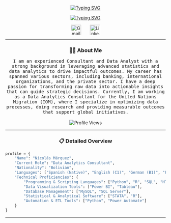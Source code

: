 
<!-- Animated Header -->

<p align="center">
  <!-- Typing SVG by DenverCoder1 - https://github.com/DenverCoder1/readme-typing-svg -->
  <a href="https://github.com/NicolasMarca/NicolasMarca">
      <img src="https://readme-typing-svg.demolab.com?font=Fira+Code&pause=1000&repeat=false&color=1F51FF&width=200&lines=Nicolás+Márquez" alt="Typing SVG" />
  </a>
</p>

<p align="center">
  <a href="https://github.com/NicolasMarca/NicolasMarca">
      <img src="https://readme-typing-svg.demolab.com?font=Fira+Code&pause=1000&color=1F51FF&width=470&lines=Experienced+Consultant+%26+Data+Analyst;Data+Viz%2C+Advanced+Stats+%26+Optimization;Driving+Insightful%2C+Measurable+Outcomes" alt="Typing SVG" />
  </a>
</p>


<!-- Icons section -->

<!-- Icons section with alternative LinkedIn icon -->
<p align="center">
  <a href="mailto:nmarqueznarvaez@gmail.com" style="text-decoration: none; border: none; outline: none; display: inline-block; padding: 0; vertical-align: middle;">
    <img width="32px" height="32px" alt="Gmail" title="Gmail" src="https://cdn-icons-png.flaticon.com/512/281/281769.png" style="vertical-align: middle;"/>
  </a>
  &#8287;&#8287;&#8287;&#8287;&#8287;
  <a href="https://www.linkedin.com/in/nicolasmarqueznarvaez" style="text-decoration: none; border: none; outline: none; display: inline-block; width: 32px; padding: 0; vertical-align: middle;">
    <img width="32px" height="32px" alt="LinkedIn" title="LinkedIn" src="https://cdn-icons-png.flaticon.com/512/174/174857.png" style="vertical-align: middle;"/>
  </a>
</p>



<hr>

<h3 align="center"> 👨‍💻 About Me</h3>
<p align="center">
  <samp>
    I am an experienced Consultant and Data Analyst with a strong background in leveraging advanced statistics and data analytics to drive impactful outcomes. My career has spanned various sectors, including banking, international organizations, and the private sector. I have a deep passion for transforming raw data into actionable insights that can guide strategic decisions. Currently, I am working as a Data Analytics Consultant for the United Nations Migration (IOM), where I specialize in optimizing data processes, doing research and providing measurable outcomes that support global initiatives.
  </samp>
  <br> <br>
  <img src="https://komarev.com/ghpvc/?username=NicolasMarca" alt="Profile Views" />
</p>

<hr>

<h3 align="center"> 📋 Detailed Overview</h3>


```python
profile = {
    "Name": "Nicolás Márquez",
    "Current Role": "Data Analytics Consultant",
    "Nationality": "Bolivian",
    "Languages": ["Spanish (Native)", "English (C1)", "German (B1)", "French (B1)"],
    "Technical Proficiencies": {
        "Programming & Scripting Languages": ["Python", "R", "SQL", "HTML", "CSS"],
        "Data Visualization Tools": ["Power BI", "Tableau"],
        "Database Management": ["MySQL", "SQL Server"],
        "Statistical & Analytical Software": ["STATA", "R"],
        "Automation & ETL Tools": ["Python", "Power Automate"]
    }
}
```

</p>

<hr>








